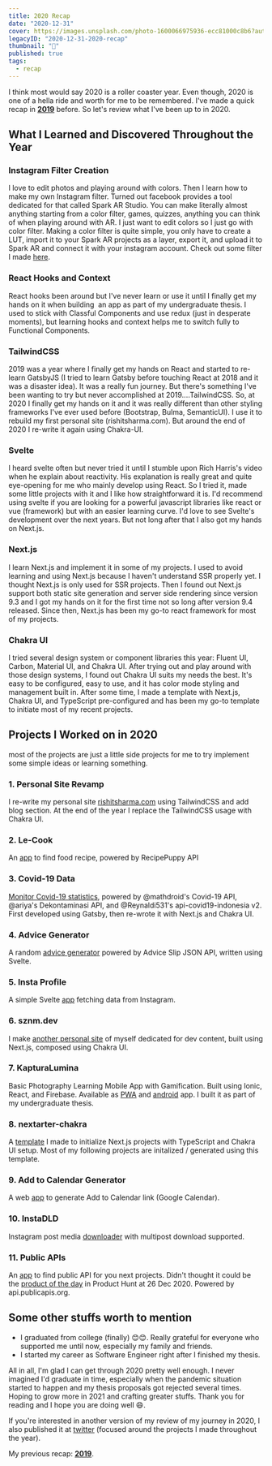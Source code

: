 ```yaml
---
title: 2020 Recap
date: "2020-12-31"
cover: https://images.unsplash.com/photo-1600066975936-ecc81000c8b6?auto=format&q=80
legacyID: "2020-12-31-2020-recap"
thumbnail: "📘"
published: true
tags:
  - recap
---
```


I think most would say 2020 is a roller coaster year. Even though, 2020 is one of a hella ride and worth for me to be remembered. I've made a quick recap in **[2019](https://sznm.dev/blog/2019-recap)** before. So let's review what I've been up to in 2020.

## What I Learned and Discovered Throughout the Year

### Instagram Filter Creation

I love to edit photos and playing around with colors. Then I learn how to make my own Instagram filter. Turned out facebook provides a tool dedicated for that called Spark AR Studio. You can make literally almost anything starting from a color filter, games, quizzes, anything you can think of when playing around with AR. I just want to edit colors so I just go with color filter. Making a color filter is quite simple, you only have to create a LUT, import it to your Spark AR projects as a layer, export it, and upload it to Spark AR and connect it with your instagram account. Check out some filter I made [here](https://www.instagram.com/rishitsharma/).

### React Hooks and Context

React hooks been around but I've never learn or use it until I finally get my hands on it when building  an app as part of my undergraduate thesis. I used to stick with Classful Components and use redux (just in desperate moments), but learning hooks and context helps me to switch fully to Functional Components.

### TailwindCSS

2019 was a year where I finally get my hands on React and started to re-learn GatsbyJS (I tried to learn Gatsby before touching React at 2018 and it was a disaster idea). It was a really fun journey. But there's something I've been wanting to try but never accomplished at 2019....TailwindCSS. So, at 2020 I finally get my hands on it and it was really different than other styling frameworks I've ever used before (Bootstrap, Bulma, SemanticUI). I use it to rebuild my first personal site (rishitsharma.com). But around the end of 2020 I re-write it again using Chakra-UI.

### Svelte

I heard svelte often but never tried it until I stumble upon Rich Harris's video when he explain about reactivity. His explanation is really great and quite eye-opening for me who mainly develop using React. So I tried it, made some little projects with it and I like how straightforward it is. I'd recommend using svelte if you are looking for a powerful javascript libraries like react or vue (framework) but with an easier learning curve. I'd love to see Svelte's development over the next years. But not long after that I also got my hands on Next.js.

### Next.js

I learn Next.js and implement it in some of my projects. I used to avoid learning and using Next.js because I haven't understand SSR properly yet. I thought Next.js is only used for SSR projects. Then I found out Next.js support both static site generation and server side rendering since version 9.3 and I got my hands on it for the first time not so long after version 9.4 released. Since then, Next.js has been my go-to react framework for most of my projects.

### Chakra UI

I tried several design system or component libraries this year: Fluent UI, Carbon, Material UI, and Chakra UI. After trying out and play around with those design systems, I found out Chakra UI suits my needs the best. It's easy to be configured, easy to use, and it has color mode styling and management built in. After some time, I made a template with Next.js, Chakra UI, and TypeScript pre-configured and has been my go-to template to initiate most of my recent projects.

## Projects I Worked on in 2020

most of the projects are just a little side projects for me to try implement some simple ideas or learning something.

### 1. Personal Site Revamp

I re-write my personal site [rishitsharma.com](https://rishitsharma.com) using TailwindCSS and add blog section. At the end of the year I replace the TailwindCSS usage with Chakra UI.

### 2. Le-Cook

An [app](https://le-cook.sznm.dev) to find food recipe, powered by RecipePuppy API

### 3. Covid-19 Data

[Monitor Covid-19 statistics](https://covid19.sznm.dev), powered by @mathdroid's Covid-19 API, @ariya's Dekontaminasi API, and @Reynaldi531's api-covid19-indonesia v2. First developed using Gatsby, then re-wrote it with Next.js and Chakra UI.

### 4. Advice Generator

A random [advice generator](https://advicegen.sznm.dev) powered by Advice Slip JSON API, written using Svelte.

### 5. Insta Profile

A simple Svelte [app](https://instaprofile.sznm.dev) fetching data from Instagram.

### 6. sznm.dev

I make [another personal site](https://sznm.dev) of myself dedicated for dev content, built using Next.js, composed using Chakra UI.

### 7. KapturaLumina

Basic Photography Learning Mobile App with Gamification. Built using Ionic, React, and Firebase. Available as [PWA](https://kapturalumina.sznm.dev) and [android](https://play.google.com/store/apps/details?id=dev.sznm.kapturalumina) app. I built it as part of my undergraduate thesis.

### 8. nextarter-chakra

A [template](https://nextarter-chakra.sznm.dev/) I made to initialize Next.js projects with TypeScript and Chakra UI setup. Most of my following projects are initalized / generated using this template.

### 9. Add to Calendar Generator

A web [app](https://addtocal.sznm.dev) to generate Add to Calendar link (Google Calendar).

### 10. InstaDLD

Instagram post media [downloader](https://instadld.sznm.dev) with multipost download supported.

### 11. Public APIs

An [app](https://publicapis.sznm.dev) to find public API for you next projects. Didn't thought it could be the [product of the day](https://www.producthunt.com/posts/public-apis-3) in Product Hunt at 26 Dec 2020. Powered by api.publicapis.org.

## Some other stuffs worth to mention

- I graduated from college (finally) 😊😊. Really grateful for everyone who supported me until now, especially my family and friends.
- I started my career as Software Engineer right after I finished my thesis.

All in all, I'm glad I can get through 2020 pretty well enough. I never imagined I'd graduate in time, especially when the pandemic situation started to happen and my thesis proposals got rejected several times. Hoping to grow more in 2021 and crafting greater stuffs. Thank you for reading and I hope you are doing well 😄.

If you're interested in another version of my review of my journey in 2020, I also published it at [twitter](https://twitter.com/sozonome/status/1345261139358142467) (focused around the projects I made throughout the year).

My previous recap: **[2019](https://sznm.dev/blog/2019-recap)**.
